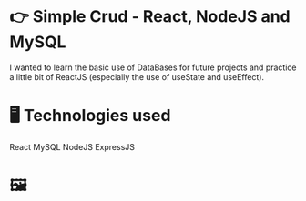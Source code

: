 # 👉 Simple Crud - React, NodeJS and MySQL

  I wanted to learn the basic use of DataBases for future projects and practice a little bit of ReactJS (especially the use of useState and useEffect).
  
# 🖥 Technologies used
  React
  MySQL
  NodeJS
  ExpressJS
  
# 🖼️


